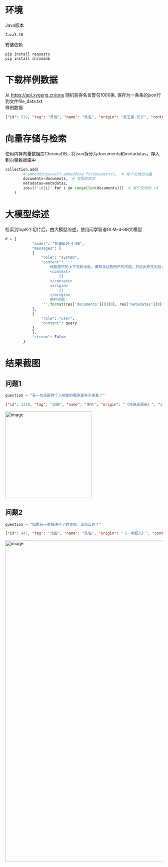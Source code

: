 # 环境

Java版本  

```
Java3.10
```

安装依赖  

```
pip install requests
pip install chromadb
```

# 下载样例数据

从 https://api.xygeng.cn/one 随机获得名言警句1000条, 保存为一条条的json行到文件file_data.txt  
样例数据
```json
{"id": 519, "tag": "其他", "name": "佚名", "origin": "青玉案·元夕", "content": "众里寻他千百度，蓦然回首，那人却在，灯火阑珊处。", "created_at": "2019-01-23T07:19:06.000Z", "updated_at": "2022-03-09T08:42:10.000Z"}
```

# 向量存储与检索

使用内存向量数据库ChromaDB，将json拆分为documents和metadatas，存入到向量数据库中  

```python
collection.add(
        # embeddings=self.embedding_fn(documents),  # 每个文档的向量
        documents=documents,  # 文档的原文
        metadatas=metadatas,
        ids=[f"id{i}" for i in range(len(documents))]  # 每个文档的 id
    )
```

# 大模型综述

检索到topK个切片后，由大模型综述，使用问学智谱GLM-4-9B大模型

```python
d = {
            "model": "智谱GLM-4-9B",
            "messages": [
            {
                "role": "system",
                "content": '''
                    根据提供的上下文和出处，请帮我回答用户的问题，并给出原文出处，不要做多余的回答。
                    <context>
                        {}
                    </context>
                    <origin>
                        {}
                    </origin>
                    用户问题：
                '''.format(res['documents'][0][0], res['metadatas'][0][0]['origin'])
            },
            {
                "role": "user",
                "content": query
            }
            ],
            "stream": False
        }
```

# 结果截图

## 问题1
```python
question = "有一句话是两个人相爱的概率是多少来着？"
```
```json
{"id": 1318, "tag": "动画", "name": "佚名", "origin": "《秒速五厘米》", "content": "人一生会遇到约2920万人，两个人相爱的概率是0.000049。所以你不爱我，我不怪你。", "created_at": "2019-01-23T09:40:04.000Z", "updated_at": "2022-03-09T08:42:10.000Z"}
```

<img width="276" alt="image" src="https://github.com/user-attachments/assets/d3d022c7-b712-4628-bc53-a2e08fd1d21e">

## 问题2
```python
question = "如果有一拳解决不了的事情，该怎么办？"
```
```json
{"id": 947, "tag": "动画", "name": "佚名", "origin": "《一拳超人》", "content": "世界上 ，没有一拳解决不了的事，如果有，那就两拳。", "created_at": "2019-01-23T08:23:02.000Z", "updated_at": "2022-03-09T08:42:10.000Z"}
```
<img width="1024" alt="image" src="https://github.com/user-attachments/assets/7a1c77c0-fc47-4eee-8cb4-fff25dcae03d">


